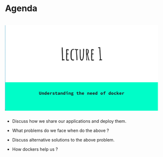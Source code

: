 # Agenda
# ![Thumbnail](/youtube/lecture-1/thumbnail.png) #
- Discuss how we share our applications and deploy
them.

- What problems do we face when do the above ?

- Discuss alternative solutions to the above problem.

- How dockers help us ?

